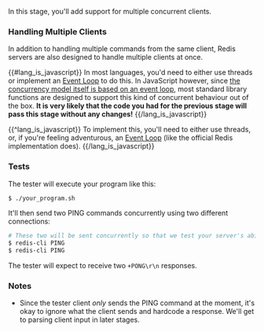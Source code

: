 In this stage, you'll add support for multiple concurrent clients.

### Handling Multiple Clients

In addition to handling multiple commands from the same client, Redis servers are also designed to handle multiple clients at once.

{{#lang_is_javascript}}
In most languages, you'd need to either use threads or implement an
[Event Loop](https://en.wikipedia.org/wiki/Event_loop) to do this. In JavaScript however, since [the concurrency
model itself is based on an event loop](https://developer.mozilla.org/en-US/docs/Web/JavaScript/EventLoop), most
standard library functions are designed to support this kind of concurrent behaviour out of the box. **It is very
likely that the code you had for the previous stage will pass this stage without any changes!**
{{/lang_is_javascript}}

{{^lang_is_javascript}}
To implement this, you'll need to either use threads, or, if you're feeling
adventurous, an [Event Loop](https://en.wikipedia.org/wiki/Event_loop) (like
the official Redis implementation does).
{{/lang_is_javascript}}

### Tests

The tester will execute your program like this:

```bash
$ ./your_program.sh
```

It'll then send two PING commands concurrently using two different connections:

```bash
# These two will be sent concurrently so that we test your server's ability to handle concurrent clients.
$ redis-cli PING
$ redis-cli PING
```

The tester will expect to receive two `+PONG\r\n` responses.

### Notes

- Since the tester client _only_ sends the PING command at the moment, it's okay to
  ignore what the client sends and hardcode a response. We'll get to parsing
  client input in later stages.
